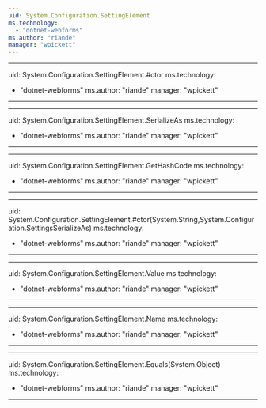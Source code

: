 ```yaml
---
uid: System.Configuration.SettingElement
ms.technology: 
  - "dotnet-webforms"
ms.author: "riande"
manager: "wpickett"
---
```


---
uid: System.Configuration.SettingElement.#ctor
ms.technology: 
  - "dotnet-webforms"
ms.author: "riande"
manager: "wpickett"
---

---
uid: System.Configuration.SettingElement.SerializeAs
ms.technology: 
  - "dotnet-webforms"
ms.author: "riande"
manager: "wpickett"
---

---
uid: System.Configuration.SettingElement.GetHashCode
ms.technology: 
  - "dotnet-webforms"
ms.author: "riande"
manager: "wpickett"
---

---
uid: System.Configuration.SettingElement.#ctor(System.String,System.Configuration.SettingsSerializeAs)
ms.technology: 
  - "dotnet-webforms"
ms.author: "riande"
manager: "wpickett"
---

---
uid: System.Configuration.SettingElement.Value
ms.technology: 
  - "dotnet-webforms"
ms.author: "riande"
manager: "wpickett"
---

---
uid: System.Configuration.SettingElement.Name
ms.technology: 
  - "dotnet-webforms"
ms.author: "riande"
manager: "wpickett"
---

---
uid: System.Configuration.SettingElement.Equals(System.Object)
ms.technology: 
  - "dotnet-webforms"
ms.author: "riande"
manager: "wpickett"
---
